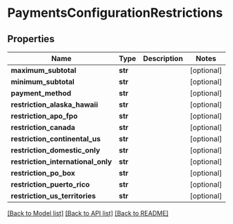 # PaymentsConfigurationRestrictions

## Properties
Name | Type | Description | Notes
------------ | ------------- | ------------- | -------------
**maximum_subtotal** | **str** |  | [optional] 
**minimum_subtotal** | **str** |  | [optional] 
**payment_method** | **str** |  | [optional] 
**restriction_alaska_hawaii** | **str** |  | [optional] 
**restriction_apo_fpo** | **str** |  | [optional] 
**restriction_canada** | **str** |  | [optional] 
**restriction_continental_us** | **str** |  | [optional] 
**restriction_domestic_only** | **str** |  | [optional] 
**restriction_international_only** | **str** |  | [optional] 
**restriction_po_box** | **str** |  | [optional] 
**restriction_puerto_rico** | **str** |  | [optional] 
**restriction_us_territories** | **str** |  | [optional] 

[[Back to Model list]](../README.md#documentation-for-models) [[Back to API list]](../README.md#documentation-for-api-endpoints) [[Back to README]](../README.md)


